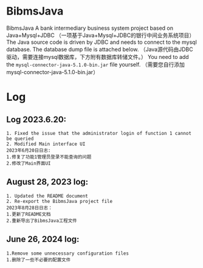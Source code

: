 # BibmsJava
BibmsJava A bank intermediary business system project based on Java+Mysql+JDBC 
（一项基于Java+Mysql+JDBC的银行中间业务系统项目）
The Java source code is driven by JDBC and needs to connect to the mysql database.
The database dump file is attached below.
（Java源代码由JDBC驱动，需要连接mysql数据库，下方附有数据库转储文件。）
You need to add the `mysql-connector-java-5.1.0-bin.jar` file yourself.
（需要您自行添加mysql-connector-java-5.1.0-bin.jar）

# Log
## Log 2023.6.20:
```
1. Fixed the issue that the administrator login of function 1 cannot be queried
2. Modified Main interface UI
2023年6月20日日志:
1.修复了功能1管理员登录不能查询的问题
2.修改了Main界面UI
```

## August 28, 2023 log:
```
1. Updated the README document
2. Re-export the BibmsJava project file
2023年8月28日日志：
1.更新了README文档
2.重新导出了BibmsJava工程文件
```

## June 26, 2024 log:
```
1.Remove some unnecessary configuration files
1.删除了一些不必要的配置文件
```
